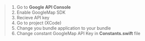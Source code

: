 > 1. Go to **Google API Console**
> 2. Enable GoogleMap SDK
> 3. Recieve API key
> 4. Go to project (XCode)
> 5. Change you bundle application to your bundle
> 6. Change constant GoogleMap API Key in **Constants.swift** file

